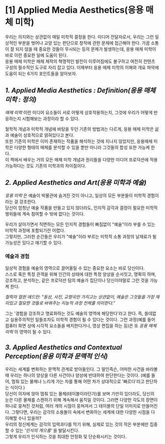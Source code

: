 # __[1] Applied Media Aesthetics(응용 매체 미학)__
우리는 의지와는 상관없이 매일 미학적 결정을 한다. 미디어 전달자로서, 우리는 그런 일상적인 부분을 벗어나
교양 있는 판단으로 창작에 관한 문제에 접근해야 한다. 가끔 소통이 잘 되지 않을 때 중요한 것들이 무시되는 등의 문제가 발생하는데,
응용 매체 미학이 바로 이런 중요한 일에 도움이 된다.   
응용 매체 미학은 매체 제작의 혁명적인 발전이 이루어짐에도 불구하고 여전히 컨텐츠 구성의 필수적인 도구로 자리 잡고 있다. 
이제부터 응용 매체 미학의 이해와 개요 파악에 도움이 되는 6가지 포인트들을 알아보자.

## _1. Applied Media Aesthetics : Definition(응용 매체 미학 : 정의)_
_매체 미학_ 이란 미디어 요소들이 서로 어떻게 상호작용하는지, 그것에 우리가 어떻게 반응하는지 시험해보는 과정이라 할 수 있다.  

철학적 개념과 미학적 개념에 바탕을 두던 기존의 방법과는 다르게, 응용 매체 미학은 삶과 예술이 상호적으로 얽혀있다고 본다.  
또한 기존의 미학은 이미 존재하는 작품을 해석하는 것에 지나지 않았지만, 응용매체 미학은 다양한 형태의 매체를 분석할 수
있을 뿐만 아니라 그것들의 합성 또한 가능케 한다.  
이 책에서 배우는 거의 모든 매체 미학 개념과 원리들을 다양한 미디어 프로덕션에 적용 가능하다는 것도 기존의 미학과의 차이점이다.

## _2. Applied Aesthetics and Art(응용 미학과 예술)_
_응용 미학_ 은 예술이 박물관에 숨겨진 것이 아니고, 일상의 모든 부분들이 미학적 경험이라는 걸 강조한다.  
당신이 엄청난 예술 작품을 만들고 있지 않더라도, 인지적 감각과 결정이 필요한 미학적 행위들에 계속 참여할 수 밖에 없다는 것이다.  

우리가 살아가면서 직면하는 모든 인지적 경험들이 빠짐없이 "예술"이라 부를 수 있는 미학적 과정에 포함되기란 어렵다.  
그렇지만, 그러한 순간들은 우리가 "예술"이라 부르는 미학적 소통 과정의 날재료가 될 가능성은 있다고 얘기할 수 있다.

### 예술과 경험
일상적 경험을 예술의 영역으로 끌어올릴 수 있는 중요한 요소는 바로 당신이다.   
스스로 혹은 특정 관객을 위해 인간의 상태에 대한 특정 양상을 순서짓고, 명확히 하며, 강조하고, 분석하는, 같은 프로덕션 팀의 예술가 집단이나
당신이야말로 그런 것을 가능케 한다.

_철학자 얼윈 에드만: "동상, 사진, 교향곡만 가지고는 상관없이, 예술은 그것들을 가장 재미있고 절묘한 것들로 바꿔주는 지능적 과정 전체를 
의미한다."_

그는 '경험을 강조하고 명료화하는 것도 예술의 영역에 해당한다'라고 한다. 즉, 쓸데없고 실용주의적인 일들조차도 
미학적 경험이 될 수 있다는 것이다. 그런 과정(예를 들어 컴퓨터 화면 상에 시각적 요소들을 배치한다거나, 영상 편집을 하는 등)은 또 
_응용 매체 미학_ 의 영역이 될 수 있다. 

## _3. Applied Aesthetics and Contextual Perception(응용 미학과 문맥적 인식)_
우리는 세계를 변화하는 문맥적 관계로 받아들인다. 그 말인즉슨, 어떠한 사건을 바라볼 때 우리는 하나의 양상을 다른 사건이나 양상에 반대하여
판단한다는 것이다. (예를 들어, 멈춰 있는 물체나 느리게 가는 차를 통해 어떤 차가 상대적으로 '빠르다'라고 판단하는 식이다.)  
당신이 의자에 앉아 멈춰 있는 물체(테이블이라던가)를 보며 가만히 있더라도, 당신의 눈은 다른 물체를 스캔하기 위해 계속해서 움직일 것이다. 
그러면 다양한 각도의 장면이 하나로 뭉쳐진 것처럼, 여러 개의 시점이 뭉쳐져서 그 테이블의 단일 이미지로 만들어진다.
그렇다면, 우리는 감각의 소용돌이 속에서 변화하는 세계에 대한 다양한 시점을 다 이해할 수나 있을까?  
우리의 정신체계는 감각의 입력과다를 막기 위해, 실제로 있는 것의 작은 부분에만 집중할 수 있는 _'인식의 게으름'_ 을 발달시킨다.  
그렇게 우리가 인식하는 것을 최대한 안정화 및 단순화시키는 것이다.
